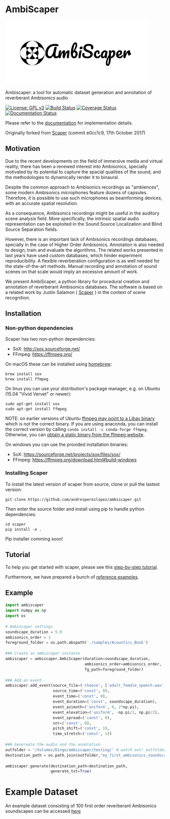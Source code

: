 # AmbiScaper

<img src="ambiscaper_logo.png" width="450" height="200">

Ambiscaper: a tool for automatic dataset generation and annotation of reverberant Ambisonics audio

[//]: #[![PyPI](https://img.shields.io/pypi/v/scaper.svg)](https://pypi.python.org/pypi/scaper)
[![License: GPL v3](https://img.shields.io/badge/License-GPL%20v3-blue.svg)](https://www.gnu.org/licenses/gpl-3.0)
[![Build Status](https://travis-ci.org/andresperezlopez/ambiscaper.svg?branch=master)](https://travis-ci.org/andresperezlopez/ambiscaper)
[![Coverage Status](https://coveralls.io/repos/github/andresperezlopez/ambiscaper/badge.svg?branch=master)](https://coveralls.io/github/andresperezlopez/ambiscaper?branch=master)
[![Documentation Status](https://readthedocs.org/projects/ambiscaper/badge/?version=latest)](http://ambiscaper.readthedocs.io/en/latest/?badge=latest)

[//]: #[![PyPI](https://img.shields.io/badge/python-2.7%2C%203.4%2C%203.5%2C%203.6-blue.svg)]()

Please refer to the [documentation](http://ambiscaper.readthedocs.io/) for implementation details.

Originally forked from [Scaper](http://github.com/justinsalamon/scaper) (commit e0cc1c9, 17th October 2017)


## Motivation

Due to the recent developments on the field of immersive media and virtual reality, there has been a renewed interest into Ambisonics, specially motivated by its potential to capture the spacial qualities of the sound, and the methodologies to dynamically render it to binaural.

Despite the common approach to Ambisonics recordings as "ambiences", some modern Ambisonics microphones feature dozens of capsules. Therefore, it is possible to use such microphones as beamforming devices, with an accurate spatial resolution.

As a consequence, Ambisonics recordings might be useful in the auditory scene analysis field. More specifically, the intrinsic spatial audio representation can be exploited in the Sound Source Localization and Blind Source Separation fields.

However, there is an important lack of Ambisonics recordings databases, specially in the case of Higher Order Ambisonics. Annotation is also needed to design, train and evaluate the algorithms. The related works presented in last years have used custom databases, which hinder experiment reproducibility. A flexible reverberation configuration is as well needed for the state-of-the-art methods. Manual recording and annotation of sound scenes on that scale would imply an excessive amount of work.

We present AmbiScaper, a python library for procedural creation and annotation of reverberant Ambisonics databases. The software is based on a related work by Justin Salamon ( [Scaper](http://github.com/justinsalamon/scaper) ) in the context of scene recognition.

## Installation

### Non-python dependencies
Scaper has two non-python dependencies:
- SoX: http://sox.sourceforge.net/
- FFmpeg: https://ffmpeg.org/

On macOS these can be installed using [homebrew](https://brew.sh/):

```
brew install sox
brew install ffmpeg
```

On linux you can use your distribution's package manager, e.g. on Ubuntu (15.04 "Vivid Vervet" or newer):

```
sudo apt-get install sox
sudo apt-get install ffmpeg
```
NOTE: on earlier versions of Ubuntu [ffmpeg may point to a Libav binary](http://stackoverflow.com/a/9477756/2007700) which is not the correct binary. If you are using anaconda, you can install the correct version by calling `conda install -c conda-forge ffmpeg`. Otherwise, you can [obtain a static binary from the ffmpeg website](https://ffmpeg.org/download.html).

On windows you can use the provided installation binaries:
- SoX: https://sourceforge.net/projects/sox/files/sox/
- FFmpeg: https://ffmpeg.org/download.html#build-windows

### Installing Scaper

To install the latest version of scaper from source, clone or pull the lastest version:

```
git clone https://github.com/andresperezlopez/ambiscaper.git
```

Then enter the source folder and install using pip to handle python dependencies:

```
cd scaper
pip install -e .
```

Pip installer comming soon!

## Tutorial

To help you get started with scaper, please see this [step-by-step tutorial](http://ambiscaper.readthedocs.io/en/latest/tutorial.html).

Furthermore, we have prepared a bunch of [reference examples](http://ambiscaper.readthedocs.io/en/latest/examples.html).

## Example

```python
import ambiscaper
import numpy as np
import os

# AmbiScaper settings
soundscape_duration = 5.0
ambisonics_order = 1
foreground_folder = os.path.abspath('./samples/Acoustics_Book')

### Create an ambiscaper instance
ambiscaper = ambiscaper.AmbiScaper(duration=soundscape_duration,
                                   ambisonics_order=ambisonics_order,
                                   fg_path=foreground_folder)
                                   
### Add an event
ambiscaper.add_event(source_file=('choose', ['adult_female_speech.wav','bagpipe_music.wav']),
                     source_time=('const', 0),
                     event_time=('const', 0),
                     event_duration=('const', soundscape_duration),
                     event_azimuth=('uniform', 0, 2*np.pi),
                     event_elevation=('uniform', -np.pi/2, np.pi/2),
                     event_spread=('const', 0),
                     snr=('const', 0),
                     pitch_shift=('const', 1),
                     time_stretch=('const', 1))
                     
### Genereate the audio and the annotation
outfolder = '/Volumes/Dinge/ambiscaper/testing/' # watch out! outfolder must exist
destination_path = os.path.join(outfolder,"my_first_ambisonics_soundscape")

ambiscaper.generate(destination_path=destination_path,
                    generate_txt=True)
```
# Example Dataset

An example dataset consisting of 100 first order reverberant Ambisonics soundscapes can be accessed [here](https://zenodo.org/record/1186907) 